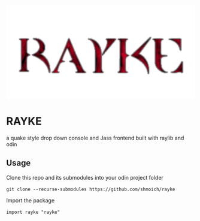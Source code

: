 ![rayke logo](images/rayke_logo.png)

# RAYKE
a quake style drop down console and Jass frontend built with raylib and odin

## Usage

Clone this repo and its submodules into your odin project folder

```
git clone --recurse-submodules https://github.com/shmoich/rayke
```

Import the package

```
import rayke "rayke"
```
